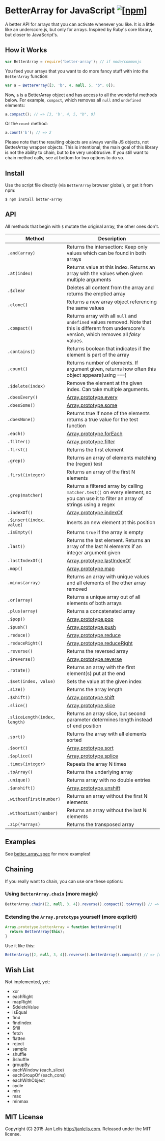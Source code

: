 # BetterArray for JavaScript [![[npm]](https://img.shields.io/npm/v/better-array.svg)](https://www.npmjs.com/package/better-array)

A better API for arrays that you can activate whenever you like. It is a little like an underscore.js, but only for arrays. Inspired by Ruby's core library, but closer to JavaScript's.

## How it Works

```javascript
var BetterArray = require('better-array'); // if node/commonjs
```

You feed your arrays that you want to do more fancy stuff with into the `BetterArray` function:

```javascript
var a = BetterArray([3, 'b', 4, null, 5, "b", 0]);
```

Now, `a` is a BetterArray object and has access to all the wonderful methods below. For example, `compact`, which removes all `null` and `undefined` elements:

```javascript
a.compact(); // => [3, 'b', 4, 5, "b", 0]
```

Or the `count` method:

```javascript
a.count('b'); // => 2
```

Please note that the resulting objects are always vanilla JS objects, not BetterArray wrapper objects. This is intentional; the main goal of this library is not the ability to chain, but to be very unobtrusive. If you still want to chain method calls, see at bottom for two options to do so.

## Install

Use the script file directly (via `BetterArray` browser global), or get it from npm:

    $ npm install better-array

## API

All methods that begin with `$` mutate the original array, the other ones don't.

Method | Description
-------|------------
`.and(array)` | Returns the intersection: Keep only values which can be found in both arrays
`.at(index)` | Returns value at this index. Returns an array with the values when given multiple arguments
`.$clear` | Deletes all content from the array and returns the emptied array
`.clone()` | Returns a new array object referencing the same values
`.compact()` | Returns array with all `null` and `undefined` values removed. Note that this is different from underscore's version, which removes all *falsy* values.
`.contains()` | Returns boolean that indicates if the element is part of the array
`.count()` | Returns number of elements. If argument given, returns how often this object appears(using `===`)
`.$delete(index)` | Remove the element at the given index. Can take multiple arguments.
`.doesEvery()` | [Array.prototype.every](https://developer.mozilla.org/en-US/docs/Web/JavaScript/Reference/Global_Objects/Array/every)
`.doesSome()` | [Array.prototype.some](https://developer.mozilla.org/en-US/docs/Web/JavaScript/Reference/Global_Objects/Array/some)
`.doesNone()` | Returns true if none of the elements returns a true value for the test function
`.each()` | [Array.prototype.forEach](https://developer.mozilla.org/en-US/docs/Web/JavaScript/Reference/Global_Objects/Array/forEach)
`.filter()` | [Array.prototype.filter](https://developer.mozilla.org/en-US/docs/Web/JavaScript/Reference/Global_Objects/Array/filter)
`.first()` | Returns the first element
`.grep()` | Returns an array of elements matching the (regex) test 
`.first(integer)` | Returns an array of the first N elements
`.grep(matcher)` | Returns a filtered array by calling `matcher.test()` on every element, so you can use it to filter an array of strings using a regex
`.indexOf()` | [Array.prototype.indexOf](https://developer.mozilla.org/en-US/docs/Web/JavaScript/Reference/Global_Objects/Array/indexOf)
`.$insert(index, value)` | Inserts an new element at this position
`.isEmpty()` | Returns `true` if the array is empty
`.last()` | Returns the last element. Returns an array of the last N elements if an integer argument given
`.lastIndexOf()` | [Array.prototype.lastIndexOf](https://developer.mozilla.org/en-US/docs/Web/JavaScript/Reference/Global_Objects/Array/lastIndexOf)
`.map()` | [Array.prototype.map](https://developer.mozilla.org/en-US/docs/Web/JavaScript/Reference/Global_Objects/Array/map)
`.minus(array)` | Returns an array with unique values and all elements of the other array removed
`.or(array)` | Returns a unique array out of all elements of both arrays
`.plus(array)` | Returns a concatenated array
`.$pop()` | [Array.prototype.pop](https://developer.mozilla.org/en-US/docs/Web/JavaScript/Reference/Global_Objects/Array/pop)
`.$push()` | [Array.prototype.push](https://developer.mozilla.org/en-US/docs/Web/JavaScript/Reference/Global_Objects/Array/push)
`.reduce()` | [Array.prototype.reduce](https://developer.mozilla.org/en-US/docs/Web/JavaScript/Reference/Global_Objects/Array/reduce)
`.reduceRight()` | [Array.prototype.reduceRight](https://developer.mozilla.org/en-US/docs/Web/JavaScript/Reference/Global_Objects/Array/reduceRight)
`.reverse()` | Returns the reversed array
`.$reverse()` | [Array.prototype.reverse](https://developer.mozilla.org/en-US/docs/Web/JavaScript/Reference/Global_Objects/Array/reverse)
`.rotate()` | Returns an array with the first element(s) put at the end
`.$set(index, value)` | Sets the value at the given index
`.size()` | Returns the array length
`.$shift()` | [Array.prototype.shift](https://developer.mozilla.org/en-US/docs/Web/JavaScript/Reference/Global_Objects/Array/shift)
`.slice()` | [Array.prototype.slice](https://developer.mozilla.org/en-US/docs/Web/JavaScript/Reference/Global_Objects/Array/slice)
`.sliceLength(index, length)` | Returns an array slice, but second parameter determines length instead of end position
`.sort()` | Returns the array with all elements sorted
`.$sort()` | [Array.prototype.sort](https://developer.mozilla.org/en-US/docs/Web/JavaScript/Reference/Global_Objects/Array/sort)
`.$splice()` | [Array.prototype.splice](https://developer.mozilla.org/en-US/docs/Web/JavaScript/Reference/Global_Objects/Array/splice)
`.times(integer)` | Repeats the array N times
`.toArray()` | Returns the underlying array
`.unique()` | Returns array with no double entries
`.$unshift()` | [Array.prototype.unshift](https://developer.mozilla.org/en-US/docs/Web/JavaScript/Reference/Global_Objects/Array/unshift)
`.withoutFirst(number)` | Returns an array without the first N elements
`.withoutLast(number)` | Returns an array without the last N elements
`.zip(*arrays)` | Returns the transposed array

## Examples

See [better_array_spec](https://github.com/janlelis/better-array/blob/master/spec/better_array_spec.js) for more examples!

## Chaining

If you really want to chain, you can use one these options:

### Using `BetterArray.chain` (more magic)

```javascript
BetterArray.chain([2, null, 3, 4]).reverse().compact().toArray() // => [4, 3, 2]
```

### Extending the `Array.prototype` yourself (more explicit)

```javascript
Array.prototype.betterArray = function betterArray(){
  return BetterArray(this);
}
```

Use it like this:

```javascript
BetterArray([2, null, 3, 4]).reverse().betterArray().compact() // => [4, 3, 2]
```

## Wish List

Not implemented, yet:

* xor
* eachRight
* mapRight
* $deleteValue
* isEqual
* find
* findIndex
* $fill
* fetch
* flatten
* reject
* sample
* shuffle
* $shuffle
* groupBy
* eachWindow (each_slice)
* eachGroupOf (each_cons)
* eachWithObject
* cycle
* min
* max
* minmax

## MIT License

Copyright (C) 2015 Jan Lelis <http://janlelis.com>. Released under the MIT license.
